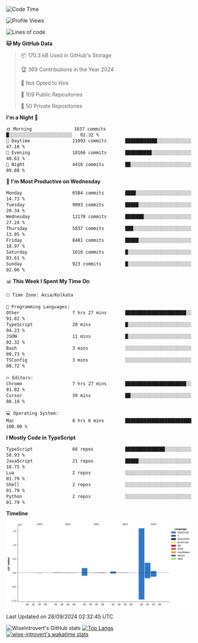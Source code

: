<!--START_SECTION:waka-->
![Code Time](http://img.shields.io/badge/Code%20Time-1%2C637%20hrs%2034%20mins-blue)

![Profile Views](http://img.shields.io/badge/Profile%20Views-3-blue)

![Lines of code](https://img.shields.io/badge/From%20Hello%20World%20I%27ve%20Written-23.1%20million%20lines%20of%20code-blue)

**🐱 My GitHub Data** 

> 📦 170.3 kB Used in GitHub's Storage 
 > 
> 🏆 369 Contributions in the Year 2024
 > 
> 🚫 Not Opted to Hire
 > 
> 📜 109 Public Repositories 
 > 
> 🔑 50 Private Repositories 
 > 
**I'm a Night 🦉** 

```text
🌞 Morning                1037 commits        █░░░░░░░░░░░░░░░░░░░░░░░░   02.32 % 
🌆 Daytime                21093 commits       ████████████░░░░░░░░░░░░░   47.18 % 
🌃 Evening                18166 commits       ██████████░░░░░░░░░░░░░░░   40.63 % 
🌙 Night                  4416 commits        ██░░░░░░░░░░░░░░░░░░░░░░░   09.88 % 
```
📅 **I'm Most Productive on Wednesday** 

```text
Monday                   6584 commits        ████░░░░░░░░░░░░░░░░░░░░░   14.73 % 
Tuesday                  9093 commits        █████░░░░░░░░░░░░░░░░░░░░   20.34 % 
Wednesday                12178 commits       ███████░░░░░░░░░░░░░░░░░░   27.24 % 
Thursday                 5837 commits        ███░░░░░░░░░░░░░░░░░░░░░░   13.05 % 
Friday                   8481 commits        █████░░░░░░░░░░░░░░░░░░░░   18.97 % 
Saturday                 1616 commits        █░░░░░░░░░░░░░░░░░░░░░░░░   03.61 % 
Sunday                   923 commits         █░░░░░░░░░░░░░░░░░░░░░░░░   02.06 % 
```


📊 **This Week I Spent My Time On** 

```text
🕑︎ Time Zone: Asia/Kolkata

💬 Programming Languages: 
Other                    7 hrs 27 mins       ███████████████████████░░   91.82 % 
TypeScript               20 mins             █░░░░░░░░░░░░░░░░░░░░░░░░   04.23 % 
JSON                     11 mins             █░░░░░░░░░░░░░░░░░░░░░░░░   02.32 % 
Bash                     3 mins              ░░░░░░░░░░░░░░░░░░░░░░░░░   00.73 % 
TSConfig                 3 mins              ░░░░░░░░░░░░░░░░░░░░░░░░░   00.72 % 

🔥 Editors: 
Chrome                   7 hrs 27 mins       ███████████████████████░░   91.82 % 
Cursor                   39 mins             ██░░░░░░░░░░░░░░░░░░░░░░░   08.18 % 

💻 Operating System: 
Mac                      8 hrs 6 mins        █████████████████████████   100.00 % 
```

**I Mostly Code in TypeScript** 

```text
TypeScript               66 repos            ███████████████░░░░░░░░░░   58.93 % 
JavaScript               21 repos            █████░░░░░░░░░░░░░░░░░░░░   18.75 % 
Lua                      2 repos             ░░░░░░░░░░░░░░░░░░░░░░░░░   01.79 % 
Shell                    2 repos             ░░░░░░░░░░░░░░░░░░░░░░░░░   01.79 % 
Python                   2 repos             ░░░░░░░░░░░░░░░░░░░░░░░░░   01.79 % 
```



**Timeline**

![Lines of Code chart](https://raw.githubusercontent.com/wise-introvert/wise-introvert/master/assets/bar_graph.png)


 Last Updated on 28/09/2024 02:32:45 UTC
<!--END_SECTION:waka-->

![WiseIntrovert's GitHub stats](https://github-readme-stats.vercel.app/api?username=wise-introvert&count_private=true&show_icons=true)
[![Top Langs](https://github-readme-stats.vercel.app/api/top-langs/?username=wise-introvert&langs_count=10)](https://github.com/anuraghazra/github-readme-stats)
[![wise-introvert's wakatime stats](https://github-readme-stats.vercel.app/api/wakatime?username=wiseintrovert)](https://github.com/anuraghazra/github-readme-stats)
